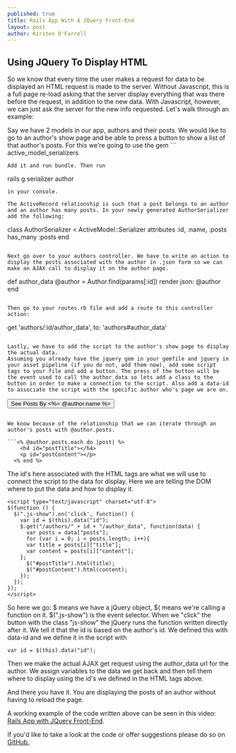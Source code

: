 ```yaml
---
published: true
title: Rails App With A JQuery Front-End
layout: post
author: Kirsten O'Farrell
---
```

Using JQuery To Display HTML
-------------------------------

So we know that every time the user makes a request for data to be displayed an HTML request is made to the server. Without Javascript, this is a full page re-load asking that the server display everything that was there before the request, in addition to the new data. With Javascript, however, we can just ask the server for the new info requested. Let's walk through an example:

Say we have 2 models in our app, authors and their posts. We would like to go to an author's show page and be able to press a button to show a list of that author's posts. For this we're going to use the gem ```
active_model_serializers
```
Add it and run bundle. Then run
```
rails g serializer author
```
in your console.

The ActiveRecord relationship is such that a post belongs to an author and an author has many posts. In your newly generated AuthorSerializer add the following:

```
class AuthorSerializer < ActiveModel::Serializer
  attributes :id, :name, :posts
  has_many :posts
end
```

Next go over to your authors controller. We have to write an action to display the posts associated with the author in .json form so we can make an AJAX call to display it on the author page.

```
def author_data
  @author = Author.find(params[:id])
  render json: @author
end
```

Then go to your routes.rb file and add a route to this controller action:

```
get 'authors/:id/author_data', to: 'authors#author_data'
```

Lastly, we have to add the script to the author's show page to display the actual data.
Assuming you already have the jquery gem in your gemfile and jquery in your asset pipeline (if you do not, add them now), add some script tags to your file and add a button. The press of the button will be the event used to call the author_data so lets add a class to the button in order to make a connection to the script. Also add a data-id to associate the script with the specific author who's page we are on.

```
<button class="js-show btn" data-id="<%= @author.id %>">See Posts By <%= @author.name %></button>
```

We know because of the relationship that we can iterate through an author's posts with @author.posts.

```<% @author.posts.each do |post| %>
    <h4 id="postTitle"></h4>
    <p id="postContent"></p>
  <% end %>
```

The id's here associated with the HTML tags are what we will use to connect the script to the data for display. Here we are telling the DOM where to put the data and how to display it.

>
```
<script type="text/javascript" charset="utf-8">
$(function () {
  $(".js-show").on('click', function() {
    var id = $(this).data("id");
    $.get("/authors/" + id + "/author_data", function(data) {
      var posts = data["posts"];
      for (var i = 0; i < posts.length; i++){
      var title = posts[i]["title"];
      var content = posts[i]["content"];
    };
      $("#postTitle").html(title);
      $("#postContent").html(content);
    });
  });
});
</script>
```

So here we go: $ means we have a jQuery object, $( means we're calling a function on it.
$(".js-show") is the event selector. When we "click" the button with the class "js-show" the jQuery runs the function written directly after it. We tell it that the id is based on the author's id. We defined this with data-id and we define it in the script with

```
var id = $(this).data("id");
```

Then we make the actual AJAX get request using the author_data url for the author.
We assign variables to the data we get back and then tell them where to display using the id's we defined in the HTML tags above.

And there you have it. You are displaying the posts of an author without having to reload the page.


A working example of the code written above can be seen in this video: <a href="https://youtu.be/KKmST27BgLc">Rails App with JQuery Front-End</a>.

If you'd like to take a look at the code or offer suggestions please do so on <a href="https://github.com/abadfish/rails-jquery-assessment">GitHub.</a>
